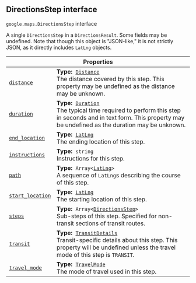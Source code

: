 
<devsite-heading text=" DirectionsStep interface" for="DirectionsStep" level="h2" link="" toc="" back-to-top=""><h2 id="DirectionsStep" is-upgraded="">DirectionsStep interface</h2></devsite-heading>
<p>
<code translate="no" dir="ltr"><span itemprop="path">google.maps</span>.<span itemprop="name">DirectionsStep</span></code>
interface
</p>
<p>A single <code translate="no" dir="ltr">DirectionsStep</code> in a <code translate="no" dir="ltr">DirectionsResult</code>. Some fields may be undefined. Note that though this object is "JSON-like," it is not strictly JSON, as it directly includes <code translate="no" dir="ltr">LatLng</code> objects.</p>
<div class="devsite-table-wrapper"><table class="properties responsive" summary="interface DirectionsStep - Properties">
<thead>
<tr><th colspan="2">Properties</th>
</tr></thead>
<tbody>
<tr id="DirectionsStep.distance">
<td itemprop="property"><code translate="no" dir="ltr"><a class="secret-link" href="#DirectionsStep.distance"><span>distance</span></a></code></td>
<td><div><strong>Type:</strong>&nbsp; <code translate="no" dir="ltr"><a href="Distance.md">Distance</a></code></div>
<div class="desc">The distance covered by this step. This property may be undefined as the distance may be unknown.</div></td>
</tr>
<tr id="DirectionsStep.duration">
<td itemprop="property"><code translate="no" dir="ltr"><a class="secret-link" href="#DirectionsStep.duration"><span>duration</span></a></code></td>
<td><div><strong>Type:</strong>&nbsp; <code translate="no" dir="ltr"><a href="Duration.md">Duration</a></code></div>
<div class="desc">The typical time required to perform this step in seconds and in text form. This property may be undefined as the duration may be unknown.</div></td>
</tr>
<tr id="DirectionsStep.end_location">
<td itemprop="property"><code translate="no" dir="ltr"><a class="secret-link" href="#DirectionsStep.end_location"><span>end_location</span></a></code></td>
<td><div><strong>Type:</strong>&nbsp; <code translate="no" dir="ltr"><a href="LatLng.md">LatLng</a></code></div>
<div class="desc">The ending location of this step.</div></td>
</tr>
<tr id="DirectionsStep.instructions">
<td itemprop="property"><code translate="no" dir="ltr"><a class="secret-link" href="#DirectionsStep.instructions"><span>instructions</span></a></code></td>
<td><div><strong>Type:</strong>&nbsp; <code translate="no" dir="ltr">string</code></div>
<div class="desc">Instructions for this step.</div></td>
</tr>
<tr id="DirectionsStep.path">
<td itemprop="property"><code translate="no" dir="ltr"><a class="secret-link" href="#DirectionsStep.path"><span>path</span></a></code></td>
<td><div><strong>Type:</strong>&nbsp; <code translate="no" dir="ltr">Array&lt;<a href="LatLng.md">LatLng</a>&gt;</code></div>
<div class="desc">A sequence of <code translate="no" dir="ltr">LatLng</code>s describing the course of this step.</div></td>
</tr>
<tr id="DirectionsStep.start_location">
<td itemprop="property"><code translate="no" dir="ltr"><a class="secret-link" href="#DirectionsStep.start_location"><span>start_location</span></a></code></td>
<td><div><strong>Type:</strong>&nbsp; <code translate="no" dir="ltr"><a href="LatLng.md">LatLng</a></code></div>
<div class="desc">The starting location of this step.</div></td>
</tr>
<tr id="DirectionsStep.steps">
<td itemprop="property"><code translate="no" dir="ltr"><a class="secret-link" href="#DirectionsStep.steps"><span>steps</span></a></code></td>
<td><div><strong>Type:</strong>&nbsp; <code translate="no" dir="ltr">Array&lt;<a href="DirectionsStep.md">DirectionsStep</a>&gt;</code></div>
<div class="desc">Sub-steps of this step. Specified for non-transit sections of transit routes.</div></td>
</tr>
<tr id="DirectionsStep.transit">
<td itemprop="property"><code translate="no" dir="ltr"><a class="secret-link" href="#DirectionsStep.transit"><span>transit</span></a></code></td>
<td><div><strong>Type:</strong>&nbsp; <code translate="no" dir="ltr"><a href="TransitDetails.md">TransitDetails</a></code></div>
<div class="desc">Transit-specific details about this step. This property will be undefined unless the travel mode of this step is <code translate="no" dir="ltr">TRANSIT</code>.</div></td>
</tr>
<tr id="DirectionsStep.travel_mode">
<td itemprop="property"><code translate="no" dir="ltr"><a class="secret-link" href="#DirectionsStep.travel_mode"><span>travel_mode</span></a></code></td>
<td><div><strong>Type:</strong>&nbsp; <code translate="no" dir="ltr"><a href="TravelMode.md">TravelMode</a></code></div>
<div class="desc">The mode of travel used in this step.</div></td>
</tr>
</tbody>
</table></div>
